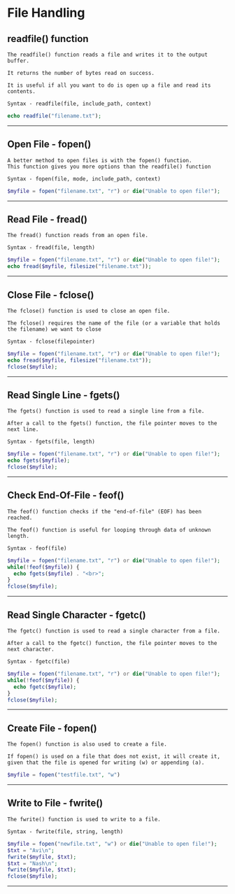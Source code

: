 # File Handling

## readfile() function

```
The readfile() function reads a file and writes it to the output buffer.

It returns the number of bytes read on success.

It is useful if all you want to do is open up a file and read its contents.

Syntax - readfile(file, include_path, context)
```
```php
echo readfile("filename.txt");
```

___

## Open File - fopen()

```
A better method to open files is with the fopen() function.
This function gives you more options than the readfile() function

Syntax - fopen(file, mode, include_path, context)
```
```php
$myfile = fopen("filename.txt", "r") or die("Unable to open file!");
```

___


## Read File - fread()

```
The fread() function reads from an open file.

Syntax - fread(file, length)
```
```php
$myfile = fopen("filename.txt", "r") or die("Unable to open file!");
echo fread($myfile, filesize("filename.txt"));
```

___


## Close File - fclose()

```
The fclose() function is used to close an open file.

The fclose() requires the name of the file (or a variable that holds the filename) we want to close

Syntax - fclose(filepointer)
```
```php
$myfile = fopen("filename.txt", "r") or die("Unable to open file!");
echo fread($myfile, filesize("filename.txt"));
fclose($myfile);
```

___


## Read Single Line - fgets()

```
The fgets() function is used to read a single line from a file.

After a call to the fgets() function, the file pointer moves to the next line.

Syntax - fgets(file, length)
```
```php
$myfile = fopen("filename.txt", "r") or die("Unable to open file!");
echo fgets($myfile);
fclose($myfile);
```

___

## Check End-Of-File - feof()

```
The feof() function checks if the "end-of-file" (EOF) has been reached.

The feof() function is useful for looping through data of unknown length.

Syntax - feof(file)
```
```php
$myfile = fopen("filename.txt", "r") or die("Unable to open file!");
while(!feof($myfile)) {
  echo fgets($myfile) . "<br>";
}
fclose($myfile);
```

___

## Read Single Character - fgetc()

```
The fgetc() function is used to read a single character from a file.

After a call to the fgetc() function, the file pointer moves to the next character.

Syntax - fgetc(file)
```
```php
$myfile = fopen("filename.txt", "r") or die("Unable to open file!");
while(!feof($myfile)) {
  echo fgetc($myfile);
}
fclose($myfile);
```

___

## Create File - fopen()

```
The fopen() function is also used to create a file.

If fopen() is used on a file that does not exist, it will create it, given that the file is opened for writing (w) or appending (a).
```
```php
$myfile = fopen("testfile.txt", "w")
```

___

## Write to File - fwrite()

```
The fwrite() function is used to write to a file.

Syntax - fwrite(file, string, length)
```
```php
$myfile = fopen("newfile.txt", "w") or die("Unable to open file!");
$txt = "Avi\n";
fwrite($myfile, $txt);
$txt = "Nash\n";
fwrite($myfile, $txt);
fclose($myfile);
```

___